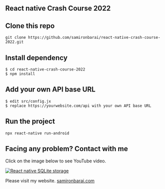 ## React native Crash Course 2022

## Clone this repo
```
git clone https://github.com/samironbarai/react-native-crash-course-2022.git
```

## Install dependency
```
$ cd react-native-crash-course-2022
$ npm install
```

## Add your own API base URL
```
$ edit src/config.jx
$ replace https://yourwebsite.com/api with your own API base URL
```

## Run the project
```
npx react-native run-android
```

## Facing any problem? Contact with me

Click on the image below to see YouTube video.

[![React native SQLite storage](https://img.youtube.com/vi/cOJXROsj3Pk/0.jpg)](https://www.youtube.com/watch?v=cOJXROsj3Pk) 

Please visit my website.
[samironbarai.com](https://samironbarai.com) 
